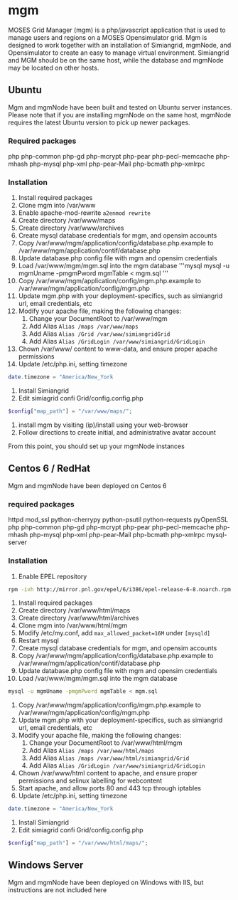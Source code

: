 # mgm

MOSES Grid Manager (mgm) is a php/javascript application that is used to manage users and regions on a MOSES Opensimulator grid.  Mgm is designed to work together with an installation of Simiangrid, mgmNode, and Opensimulator to create an easy to manage virtual environment.  Simiangrid and MGM should be on the same host, while the database and mgmNode may be located on other hosts.

## Ubuntu

Mgm and mgmNode have been built and tested on Ubuntu server instances.  Please note that if you are installing mgmNode on the same host, mgmNode requires the latest Ubuntu version to pick up newer packages.

### Required packages

php php-common php-gd php-mcrypt php-pear php-pecl-memcache php-mhash php-mysql php-xml php-pear-Mail php-bcmath php-xmlrpc

### Installation
1. Install required packages
1. Clone mgm into /var/www
1. Enable apache-mod-rewrite `a2enmod rewrite`
1. Create directory /var/www/maps
1. Create directory /var/www/archives
1. Create mysql database credentials for mgm, and opensim accounts
1. Copy /var/www/mgm/application/config/database.php.example to /var/www/mgm/application/contif/database.php
1. Update database.php config file with mgm and opensim credentials
1. Load /var/www/mgm/mgm.sql into the mgm database
'''mysql
mysql -u mgmUname -pmgmPword mgmTable < mgm.sql
'''
1. Copy /var/www/mgm/application/config/mgm.php.example to /var/www/mgm/application/config/mgm.php
1. Update mgm.php with your deployment-specifics, such as simiangrid url, email credentials, etc
1. Modify your apache file, making the following changes:
    1. Change your DocumentRoot to /var/www/mgm
    1. Add Alias `Alias /maps /var/www/maps`
    1. Add Alias `Alias /Grid /var/www/simiangridGrid`
    1. Add Alias `Alias /GridLogin /var/www/simiangrid/GridLogin`
1. Chown /var/www/ content to www-data, and ensure proper apache permissions
1. Update /etc/php.ini, setting timezone
```php
date.timezone = "America/New_York
```
1. Install Simiangrid
1. Edit simiagrid confi Grid/config.config.php
```php
$config["map_path"] = "/var/www/maps/";
```
1. install mgm by visiting (ip)/install using your web-browser
1. Follow directions to create initial, and administrative avatar account

From this point, you should set up your mgmNode instances

## Centos 6 / RedHat
Mgm and mgmNode have been deployed on Centos 6

### required packages

httpd mod_ssl python-cherrypy python-psutil python-requests pyOpenSSL php php-common php-gd php-mcrypt php-pear php-pecl-memcache php-mhash php-mysql php-xml php-pear-Mail php-bcmath php-xmlrpc mysql-server

### Installation
1. Enable EPEL repository
```bash
rpm -ivh http://mirror.pnl.gov/epel/6/i386/epel-release-6-8.noarch.rpm
```
1. Install required packages
1. Create directory /var/www/html/maps
1. Create directory /var/www/html/archives
1. Clone mgm into /var/www/html/mgm
1. Modify /etc/my.conf, add `max_allowed_packet=16M` under `[mysqld]`
1. Restart mysql
1. Create mysql database credentials for mgm, and opensim accounts
1. Copy /var/www/mgm/application/config/database.php.example to /var/www/mgm/application/contif/database.php
1. Update database.php config file with mgm and opensim credentials
1. Load /var/www/mgm/mgm.sql into the mgm database
```bash
mysql -u mgmUname -pmgmPword mgmTable < mgm.sql
```
1. Copy /var/www/mgm/application/config/mgm.php.example to /var/www/mgm/application/config/mgm.php
1. Update mgm.php with your deployment-specifics, such as simiangrid url, email credentials, etc
1. Modify your apache file, making the following changes:
    1. Change your DocumentRoot to /var/www/html/mgm
    1. Add Alias `Alias /maps /var/www/html/maps`
    1. Add Alias `Alias /maps /var/www/html/simiangrid/Grid`
    1. Add Alias `Alias /GridLogin /var/www/simiangrid/GridLogin`
1. Chown /var/www/html content to apache, and ensure proper permissions and selinux labelling for webcontent
1. Start apache, and allow ports 80 and 443 tcp through iptables
1. Update /etc/php.ini, setting timezone
```php
date.timezone = "America/New_York
```
1. Install Simiangrid
1. Edit simiagrid confi Grid/config.config.php
```php
$config["map_path"] = "/var/www/html/maps/";
```

## Windows Server
Mgm and mgmNode have been deployed on Windows with IIS, but instructions are not included here